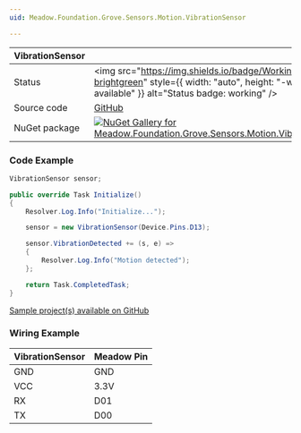 ```yaml
---
uid: Meadow.Foundation.Grove.Sensors.Motion.VibrationSensor

---
```


| VibrationSensor | |
|--------|--------|
| Status | <img src="https://img.shields.io/badge/Working-brightgreen" style={{ width: "auto", height: "-webkit-fill-available" }} alt="Status badge: working" /> |
| Source code | [GitHub](https://github.com/WildernessLabs/Meadow.Foundation.Grove/tree/main/Source/VibrationSensor) |
| NuGet package | <a href="https://www.nuget.org/packages/Meadow.Foundation.Grove.Sensors.Motion.VibrationSensor/" target="_blank"><img src="https://img.shields.io/nuget/v/Meadow.Foundation.Grove.Sensors.Motion.VibrationSensor.svg?label=Meadow.Foundation.Grove.Sensors.Motion.VibrationSensor" alt="NuGet Gallery for Meadow.Foundation.Grove.Sensors.Motion.VibrationSensor" /></a> |

### Code Example

```csharp
VibrationSensor sensor;

public override Task Initialize()
{
    Resolver.Log.Info("Initialize...");

    sensor = new VibrationSensor(Device.Pins.D13);

    sensor.VibrationDetected += (s, e) =>
    {
        Resolver.Log.Info("Motion detected");
    };

    return Task.CompletedTask;
}

```

[Sample project(s) available on GitHub](https://github.com/WildernessLabs/Meadow.Foundation.Grove/tree/main/Source/VibrationSensor/Sample/VibrationSensor_Sample)

### Wiring Example

| VibrationSensor | Meadow Pin |
|--------|------------|
| GND    | GND        |
| VCC    | 3.3V       |
| RX     | D01        |
| TX     | D00        |

